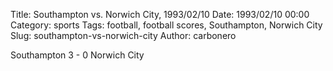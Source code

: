 Title: Southampton vs. Norwich City, 1993/02/10
Date: 1993/02/10 00:00
Category: sports
Tags: football, football scores, Southampton, Norwich City
Slug: southampton-vs-norwich-city
Author: carbonero


Southampton 3 - 0 Norwich City
